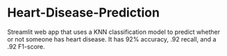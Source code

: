 # Heart-Disease-Prediction
Streamlit web app that uses a KNN classification model to predict whether or not someone has heart disease. It has 92% accuracy, .92 recall, and a .92 F1-score.
